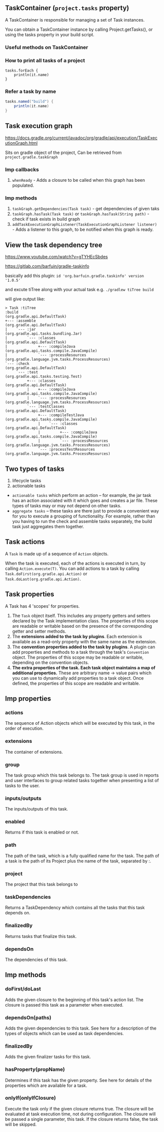

## TaskContainer (`project.tasks` property)

A TaskContainer is responsible for managing a set of Task instances.

You can obtain a TaskContainer instance by calling Project.getTasks(), or using the tasks property in your build script.

### Useful methods on TaskContainer

### How to print all tasks of a project

```
tasks.forEach {
    println(it.name)
}
```

### Refer a task by name 

```groovy
tasks.named("build") {
    println(it.name)
}
``` 

## Task execution graph


https://docs.gradle.org/current/javadoc/org/gradle/api/execution/TaskExecutionGraph.html

Sits on gradle object of the project, Can be retrieved from `project.gradle.taskGraph`

### Imp callbacks

1. `whenReady` - Adds a closure to be called when this graph has been populated.

### Imp methods

1. `taskGraph.getDependencies​(Task task)` - get dependencies of given taks
2. `taskGraph.hasTask(Task task)` or `taskGraph.hasTask(String path)` - check if task exists in build graph
3. `addTaskExecutionGraphListener​(TaskExecutionGraphListener listener)` - Adds a listener to this graph, to be notified when this graph is ready.


## View the task dependency tree

https://www.youtube.com/watch?v=gTYHEcSbdes

https://gitlab.com/barfuin/gradle-taskinfo

basically add this plugin:
`id 'org.barfuin.gradle.taskinfo' version '1.0.5'`

and excute tiTree along with your actual task
e.g.
`./gradlew tiTree build`

will give output like:
```
> Task :tiTree
:build                                          (org.gradle.api.DefaultTask)
+--- :assemble                                  (org.gradle.api.DefaultTask)
|    `--- :jar                                  (org.gradle.api.tasks.bundling.Jar)
|         `--- :classes                         (org.gradle.api.DefaultTask)
|              +--- :compileJava                (org.gradle.api.tasks.compile.JavaCompile)
|              `--- :processResources           (org.gradle.language.jvm.tasks.ProcessResources)
`--- :check                                     (org.gradle.api.DefaultTask)
     `--- :test                                 (org.gradle.api.tasks.testing.Test)
          +--- :classes                         (org.gradle.api.DefaultTask)
          |    +--- :compileJava                (org.gradle.api.tasks.compile.JavaCompile)
          |    `--- :processResources           (org.gradle.language.jvm.tasks.ProcessResources)
          `--- :testClasses                     (org.gradle.api.DefaultTask)
               +--- :compileTestJava            (org.gradle.api.tasks.compile.JavaCompile)
               |    `--- :classes               (org.gradle.api.DefaultTask)
               |         +--- :compileJava      (org.gradle.api.tasks.compile.JavaCompile)
               |         `--- :processResources (org.gradle.language.jvm.tasks.ProcessResources)
               `--- :processTestResources       (org.gradle.language.jvm.tasks.ProcessResources)
```


## Two types of tasks

1. lifecycle tasks
2. actionable tasks

* `actionable tasks` which perform an action – for example, the jar task has an action associated with it which goes and creates a jar file. These types of tasks may or may not depend on other tasks.
* `aggregate tasks` – these tasks are there just to provide a convenient way for you to execute a grouping of functionality. For example, rather than you having to run the check and assemble tasks separately, the build task just aggregates them together.


## Task actions

A `Task` is made up of a sequence of `Action` objects. 

When the task is executed, each of the actions is executed in turn, by calling `Action.execute(T)`. You can add actions to a task by calling `Task.doFirst(org.gradle.api.Action)` or `Task.doLast(org.gradle.api.Action)`.


## Task properties

A Task has 4 'scopes' for properties.

1. The `Task` object itself. This includes any property getters and setters declared by the Task implementation class. The properties of this scope are readable or writable based on the presence of the corresponding getter and setter methods.
2. The **extensions added to the task by plugins**. Each extension is available as a read-only property with the same name as the extension.
3. The **convention properties added to the task by plugins**. A plugin can add properties and methods to a task through the task's `Convention` object. The properties of this scope may be readable or writable, depending on the convention objects.
4. **The extra properties of the task. Each task object maintains a map of additional properties.** These are arbitrary name -> value pairs which you can use to dynamically add properties to a task object. Once defined, the properties of this scope are readable and writable.

## Imp properties

### actions

The sequence of Action objects which will be executed by this task, in the order of execution.

### extensions

The container of extensions.

### group

The task group which this task belongs to. The task group is used in reports and user interfaces to group related tasks together when presenting a list of tasks to the user.

### inputs/outputs

The inputs/outputs of this task.

### enabled

Returns if this task is enabled or not.

### path

The path of the task, which is a fully qualified name for the task. The path of a task is the path of its Project plus the name of the task, separated by :.

### project

The project that this task belongs to

### taskDependencies

Returns a TaskDependency which contains all the tasks that this task depends on.

### finalizedBy

Returns tasks that finalize this task.

### dependsOn

The dependencies of this task.

## Imp methods

### doFirst/doLast

Adds the given closure to the beginning of this task's action list. The closure is passed this task as a parameter when executed.

### dependsOn(paths)

Adds the given dependencies to this task. See here for a description of the types of objects which can be used as task dependencies.

### finalizedBy

Adds the given finalizer tasks for this task.

### hasProperty(propName)

Determines if this task has the given property. See here for details of the properties which are available for a task.

### onlyIf(onlyIfClosure)

Execute the task only if the given closure returns true. The closure will be evaluated at task execution time, not during configuration. The closure will be passed a single parameter, this task. If the closure returns false, the task will be skipped.


